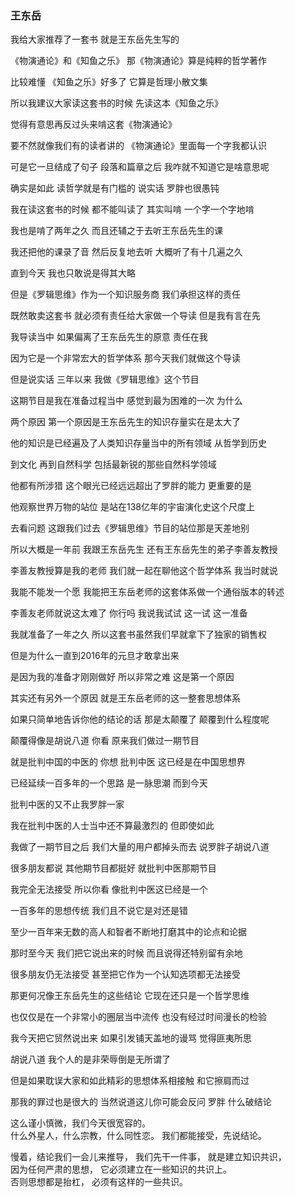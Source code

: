 ### 王东岳
我给大家推荐了一套书  就是王东岳先生写的

《物演通论》和《知鱼之乐》  那《物演通论》算是纯粹的哲学著作

比较难懂  《知鱼之乐》好多了  它算是哲理小散文集

所以我建议大家读这套书的时候  先读这本《知鱼之乐》

觉得有意思再反过头来啃这套《物演通论》

要不然就像我们有的读者讲的  《物演通论》里面每一个字我都认识

可是它一旦结成了句子  段落和篇章之后  我咋就不知道它是啥意思呢

确实是如此  读哲学就是有门槛的  说实话  罗胖也很愚钝

我在读这套书的时候  都不能叫读了  其实叫啃  一个字一个字地啃

我也是啃了两年之久  而且还辅之于去听王东岳先生的课

我还把他的课录了音  然后反复地去听  大概听了有十几遍之久

直到今天  我也只敢说是得其大略

但是《罗辑思维》作为一个知识服务商  我们承担这样的责任

既然敢卖这套书  就必须有责任给大家做一个导读  但是我有言在先

我导读当中  如果偏离了王东岳先生的原意  责任在我

因为它是一个非常宏大的哲学体系  那今天我们就做这个导读

但是说实话  三年以来  我做《罗辑思维》这个节目

这期节目是我在准备过程当中  感觉到最为困难的一次  为什么

两个原因  第一个原因是王东岳先生的知识存量实在是太大了

他的知识是已经遍及了人类知识存量当中的所有领域  从哲学到历史

到文化  再到自然科学  包括最新锐的那些自然科学领域

他都有所涉猎  这个眼光已经远远超出了罗胖的能力  更重要的是

他观察世界万物的站位  是站在138亿年的宇宙演化史这个尺度上

去看问题  这跟我们过去《罗辑思维》节目的站位那是天差地别

所以大概是一年前  我跟王东岳先生  还有王东岳先生的弟子李善友教授

李善友教授算是我的老师  我们就一起在聊他这个哲学体系  我当时就说

我能不能发一个愿  我能把王东岳老师的这套体系做一个通俗版本的转述

李善友老师就说这太难了  你行吗  我说我试试  这一试  这一准备

我就准备了一年之久  所以这套书虽然我们早就拿下了独家的销售权

但是为什么一直到2016年的元旦才敢拿出来

是因为我的准备才刚刚做好  所以非常之难  这是第一个原因

其实还有另外一个原因  就是王东岳老师的这一整套思想体系

如果只简单地告诉你他的结论的话  那是太颠覆了  颠覆到什么程度呢

颠覆得像是胡说八道  你看  原来我们做过一期节目

就是批判中国的中医的  你想  批判中医  这已经是在中国思想界

已经延续一百多年的一个思路  是一脉思潮  而到今天

批判中医的又不止我罗胖一家

我在批判中医的人士当中还不算最激烈的  但即使如此

我做了一期节目之后  我们大量的用户都掉头而去  说罗胖子胡说八道

很多朋友都说  其他期节目都挺好  就批判中医那期节目

我完全无法接受  所以你看  像批判中医这已经是一个

一百多年的思想传统  我们且不说它是对还是错

至少一百年来无数的高人和智者不断地打磨其中的论点和论据

那时至今天  我们把它说出来的时候  而且说得还特别留有余地

很多朋友仍无法接受  甚至把它作为一个认知选项都无法接受

那更何况像王东岳先生的这些结论  它现在还只是一个哲学思维

也仅仅是在一个非常小的圈层当中流传  也没有经过时间漫长的检验

我今天把它贸然说出来  如果引发铺天盖地的谩骂  觉得匪夷所思

胡说八道  我个人的是非荣辱倒是无所谓了

但是如果耽误大家和如此精彩的思想体系相接触  和它擦肩而过

那我的罪过也是很大的  当然说道这儿你可能会反问  罗胖  什么破结论

这么谨小慎微，我们今天很宽容的。  
什么外星人，什么宗教，什么同性恋。
我们都能接受，先说结论。

慢着，结论我们一会儿来推导，
我们先干一件事，
就是建立知识共识，  
因为任何严肃的思想，
它必须建立在一些知识的共识上。  
否则思想都是抬杠，
必须有这样的一些共识。  